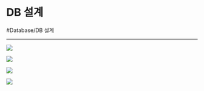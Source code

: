 # DB 설계
#Database/DB 설계

---
![](./img/D설_1.PNG)

![](./img/D설_1.jpg)

![](./img/D설_2.PNG)

![](./img/D설_2.jpg)